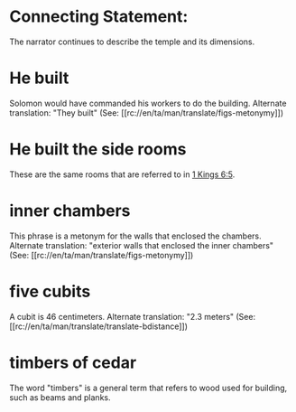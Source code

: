 # Connecting Statement:

The narrator continues to describe the temple and its dimensions.

# He built

Solomon would have commanded his workers to do the building. Alternate translation: "They built" (See: [[rc://en/ta/man/translate/figs-metonymy]])

# He built the side rooms

These are the same rooms that are referred to in [1 Kings 6:5](../06/05.md).

# inner chambers

This phrase is a metonym for the walls that enclosed the chambers. Alternate translation: "exterior walls that enclosed the inner chambers" (See: [[rc://en/ta/man/translate/figs-metonymy]])

# five cubits

A cubit is 46 centimeters. Alternate translation: "2.3 meters" (See: [[rc://en/ta/man/translate/translate-bdistance]])

# timbers of cedar

The word "timbers" is a general term that refers to wood used for building, such as beams and planks.

